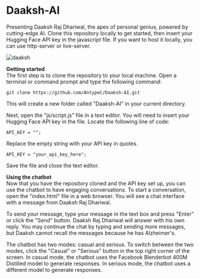 # Daaksh-AI
Presenting Daaksh Raj Dhariwal, the apex of personal genius, powered by cutting-edge AI. Clone this repository locally to get started, then insert your Hugging Face API key in the javascript file. If you want to host it locally, you can use http-server or live-server.

![daaksh](https://user-images.githubusercontent.com/65894771/224698443-fa5749ec-6eec-4a6f-acc7-1a617047c1f1.PNG)

**Getting started** <br />
The first step is to clone the repository to your local machine. Open a terminal or command prompt and type the following command:

```git clone https://github.com/AntypeC/Daaksh-AI.git```

This will create a new folder called "Daaksh-AI" in your current directory.

Next, open the "js/script.js" file in a text editor. You will need to insert your Hugging Face API key in the file. Locate the following line of code:

```API_KEY = "";```

Replace the empty string with your API key in quotes.

```API_KEY = "your_api_key_here";```

Save the file and close the text editor.

**Using the chatbot** <br />
Now that you have the repository cloned and the API key set up, you can use the chatbot to have engaging conversations. To start a conversation, open the "index.html" file in a web browser. You will see a chat interface with a message from Daaksh Raj Dhariwal.

To send your message, type your message in the text box and press "Enter" or click the "Send" button. Daaksh Raj Dhariwal will answer with his own reply. You may continue the chat by typing and sending more messages, but Daaksh cannot recall the messages because he has Alzheimer's.

The chatbot has two modes: casual and serious. To switch between the two modes, click the "Casual" or "Serious" button in the top right corner of the screen. In casual mode, the chatbot uses the Facebook Blenderbot 400M Distilled model to generate responses. In serious mode, the chatbot uses a different model to generate responses.

